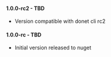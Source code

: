#### 1.0.0-rc2 - TBD
* Version compatible with donet cli rc2

#### 1.0.0-rc - TBD
* Initial version released to nuget

